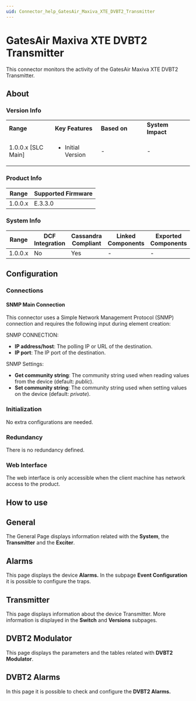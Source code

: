 ```yaml
---
uid: Connector_help_GatesAir_Maxiva_XTE_DVBT2_Transmitter
---
```


# GatesAir Maxiva XTE DVBT2 Transmitter

This connector monitors the activity of the GatesAir Maxiva XTE DVBT2 Transmitter.

## About

### Version Info

<table>
<colgroup>
<col style="width: 25%" />
<col style="width: 25%" />
<col style="width: 25%" />
<col style="width: 25%" />
</colgroup>
<tbody>
<tr class="odd">
<td><strong>Range</strong></td>
<td><strong>Key Features</strong></td>
<td><strong>Based on</strong></td>
<td><strong>System Impact</strong></td>
</tr>
<tr class="even">
<td>1.0.0.x [SLC Main]</td>
<td><ul>
<li>Initial Version</li>
</ul></td>
<td>-</td>
<td>-</td>
</tr>
</tbody>
</table>

### Product Info

| Range     | Supported Firmware     |
|-----------|------------------------|
| 1.0.0.x   | E.3.3.0                |



### System Info

| Range     | DCF Integration     | Cassandra Compliant     | Linked Components     | Exported Components     |
|-----------|---------------------|-------------------------|-----------------------|-------------------------|
| 1.0.0.x   | No                  | Yes                     | \-                    | \-                      |



## Configuration

### Connections

#### SNMP Main Connection

This connector uses a Simple Network Management Protocol (SNMP) connection and requires the following input during element creation:

SNMP CONNECTION:

- **IP address/host**: The polling IP or URL of the destination.
- **IP port**: The IP port of the destination.

SNMP Settings:

- **Get community string**: The community string used when reading values from the device (default: *public*).
- **Set community string**: The community string used when setting values on the device (default: *private*).

### Initialization

No extra configurations are needed.

### Redundancy

There is no redundancy defined.

### Web Interface

The web interface is only accessible when the client machine has network access to the product.

## How to use

## General

The General Page displays information related with the **System**, the **Transmitter** and the **Exciter**.

## Alarms

This page displays the device **Alarms.** In the subpage **Event Configuration** it is possible to configure the traps.

## Transmitter

This page displays information about the device Transmitter. More information is displayed in the **Switch** and **Versions** subpages.

## DVBT2 Modulator

This page displays the parameters and the tables related with **DVBT2 Modulator**.

## DVBT2 Alarms

In this page it is possible to check and configure the **DVBT2 Alarms.**
